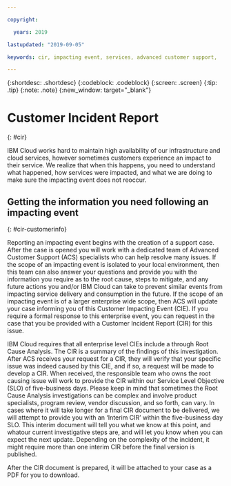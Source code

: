 ```yaml
---

copyright:

  years: 2019 

lastupdated: "2019-09-05"

keywords: cir, impacting event, services, advanced customer support, 

---
```



{:shortdesc: .shortdesc}
{:codeblock: .codeblock}
{:screen: .screen}
{:tip: .tip}
{:note: .note}
{:new_window: target="_blank"}

# Customer Incident Report
{: #cir}

IBM Cloud works hard to maintain high availability of our infrastructure and cloud services, however sometimes customers experience an impact to their service. We realize that when this happens, you need to understand what happened, how services were impacted, and what we are doing to make sure the impacting event does not reoccur. 

## Getting the information you need following an impacting event 
{: #cir-customerinfo}

Reporting an impacting event begins with the creation of a support case. After the case is opened you will work with a dedicated team of Advanced Customer Support (ACS) specialists who can help resolve many issues. If the scope of an impacting event is isolated to your local environment, then this team can also answer your questions and provide you with the information you require as to the root cause, steps to mitigate, and any future actions you and/or IBM Cloud can take to prevent similar events from impacting service delivery and consumption in the future. If the scope of an impacting event is of a larger enterprise wide scope, then ACS will update your case informing you of this Customer Impacting Event (CIE). If you require a formal response to this enterprise event, you can request in the case that you be provided with a Customer Incident Report (CIR) for this issue. 

IBM Cloud requires that all enterprise level CIEs include a through Root Cause Analysis. The CIR is a summary of the findings of this investigation. After ACS receives your request for a CIR, they will verify that your specific issue was indeed caused by this CIE, and if so, a request will be made to develop a CIR. When received, the responsible team who owns the root causing issue will work to provide the CIR within our Service Level Objective (SLO) of five-business days. Please keep in mind that sometimes the Root Cause Analysis investigations can be complex and involve product specialists, program review, vendor discussion, and so forth, can vary. In cases where it will take longer for a final CIR document to be delivered, we will attempt to provide you with an ‘Interim CIR’ within the five-business day SLO. This interim document will tell you what we know at this point, and whatour current investigative steps are, and will let you know when you can expect the next update. Depending on the complexity of the incident, it might require more than one interim CIR before the final version is published.

After the CIR document is prepared, it will be attached to your case as a PDF for you to download.
